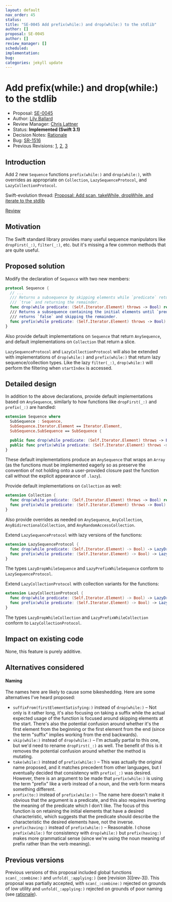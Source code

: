 ```yaml
---
layout: default
nav_order: 45
status: 
title: "SE-0045 Add prefix(while:) and drop(while:) to the stdlib"
author: []
proposal: SE-0045
author: []
review_manager: []
scheduled: 
implementation: 
bug: 
categories: jekyll update
---
```


# Add prefix(while:) and drop(while:) to the stdlib

* Proposal: [SE-0045](0045-scan-takewhile-dropwhile.md)
* Author: [Lily Ballard](https://github.com/lilyball)
* Review Manager: [Chris Lattner](http://github.com/lattner)
* Status: **Implemented (Swift 3.1)**
* Decision Notes: [Rationale](https://lists.swift.org/pipermail/swift-evolution-announce/2016-May/000136.html)
* Bug: [SR-1516](https://bugs.swift.org/browse/SR-1516)
* Previous Revisions: [1](https://github.com/apple/swift-evolution/blob/b39d653f7e3d5e982b562664343f26c826652291/proposals/0045-scan-takewhile-dropwhile.md), [2](https://github.com/apple/swift-evolution/blob/baec22a8a5ddaa0407086380da32b5cad2144800/proposals/0045-scan-takewhile-dropwhile.md), [3](https://github.com/apple/swift-evolution/blob/d709546002e1636a10350d14da84eb9e554c3aac/proposals/0045-scan-takewhile-dropwhile.md)

## Introduction

Add 2 new `Sequence` functions `prefix(while:)` and `drop(while:)`, with
overrides as appropriate on `Collection`, `LazySequenceProtocol`, and
`LazyCollectionProtocol`.

Swift-evolution thread:
[Proposal: Add scan, takeWhile, dropWhile, and iterate to the stdlib](https://lists.swift.org/pipermail/swift-evolution/Week-of-Mon-20160229/011923.html)

[Review](https://lists.swift.org/pipermail/swift-evolution/Week-of-Mon-20160425/016036.html)

## Motivation

The Swift standard library provides many useful sequence manipulators like
`dropFirst(_:)`, `filter(_:)`, etc. but it's missing a few common methods that
are quite useful.

## Proposed solution

Modify the declaration of `Sequence` with two new members:

```swift
protocol Sequence {
  // ...
  /// Returns a subsequence by skipping elements while `predicate` returns
  /// `true` and returning the remainder.
  func drop(while predicate: (Self.Iterator.Element) throws -> Bool) rethrows -> Self.SubSequence
  /// Returns a subsequence containing the initial elements until `predicate`
  /// returns `false` and skipping the remainder.
  func prefix(while predicate: (Self.Iterator.Element) throws -> Bool) rethrows -> Self.SubSequence
}
```

Also provide default implementations on `Sequence` that return `AnySequence`,
and default implementations on `Collection` that return a slice.

`LazySequenceProtocol` and `LazyCollectionProtocol` will also be extended with
implementations of `drop(while:)` and `prefix(while:)` that return lazy
sequence/collection types. Like the lazy `filter(_:)`, `drop(while:)` will
perform the filtering when `startIndex` is accessed.

## Detailed design

In addition to the above declarations, provide default implementations based on
`AnySequence`, similarly to how functions like `dropFirst(_:)` and `prefix(_:)`
are handled:

```swift
extension Sequence where
  SubSequence : Sequence,
  SubSequence.Iterator.Element == Iterator.Element,
  SubSequence.SubSequence == SubSequence {

  public func drop(while predicate: (Self.Iterator.Element) throws -> Bool) rethrows -> AnySequence<Self.Iterator.Element>
  public func prefix(while predicate: (Self.Iterator.Element) throws -> Bool) rethrows -> AnySequence<Self.Iterator.Element>
}
```

These default implementations produce an `AnySequence` that wraps an `Array`
(as the functions must be implemented eagerly so as preserve the convention of
not holding onto a user-provided closure past the function call without the
explicit appearance of `.lazy`).

Provide default implementations on `Collection` as well:

```swift
extension Collection {
  func drop(while predicate: (Self.Iterator.Element) throws -> Bool) rethrows -> Self.SubSequence
  func prefix(while predicate: (Self.Iterator.Element) throws -> Bool) rethrows -> Self.SubSequence
}
```

Also provide overrides as needed on `AnySequence`, `AnyCollection`,
`AnyBidirectionalCollection`, and `AnyRandomAccessCollection`.

Extend `LazySequenceProtocol` with lazy versions of the functions:

```swift
extension LazySequenceProtocol {
  func drop(while predicate: (Self.Iterator.Element) -> Bool) -> LazyDropWhileSequence<Self.Elements>
  func prefix(while predicate: (Self.Iterator.Element) -> Bool) -> LazyPrefixWhileSequence<Self.Elements>
}
```

The types `LazyDropWhileSequence` and `LazyPrefixWhileSequence` conform to
`LazySequenceProtocol`.

Extend `LazyCollectionProtocol` with collection variants for the functions:

```swift
extension LazyCollectionProtocol {
  func drop(while predicate: (Self.Iterator.Element) -> Bool) -> LazyDropWhileCollection<Self.Elements>
  func prefix(while predicate: (Self.Iterator.Element) -> Bool) -> LazyPrefixWhileCollection<Self.Elements>
}
```

The types `LazyDropWhileCollection` and `LazyPrefixWhileCollection` conform to
`LazyCollectionProtocol`.

## Impact on existing code

None, this feature is purely additive.

## Alternatives considered

#### Naming

The names here are likely to cause some bikeshedding. Here are some alternatives
I've heard proposed:

* `suffixFrom(firstElementSatisfying:)` instead of `drop(while:)` – Not only is
  it rather long, it's also focusing on taking a suffix while the actual
  expected usage of the function is focused around skipping elements at the
  start. There's also the potential confusion around whether it's the first
  element from the beginning or the first element from the end (since the term
  "suffix" implies working from the end backwards).
* `skip(while:)` instead of `drop(while:)` – I'm actually partial to this one,
  but we'd need to rename `dropFirst(_:)` as well. The benefit of this is it
  removes the potential confusion around whether the method is mutating.
* `take(while:)` instead of `prefix(while:)` – This was actually the original
  name proposed, and it matches precedent from other languages, but I eventually
  decided that consistency with `prefix(_:)` was desired. However, there is an
  argument to be made that `prefix(while:)` is using the term "prefix" like a
  verb instead of a noun, and the verb form means something different.
* `prefix(to:)` instead of `prefix(while:)` – The name here doesn't make it
  obvious that the argument is a predicate, and this also requires inverting the
  meaning of the predicate which I don't like. The focus of this function is on
  retaining the initial elements that have a desired characteristic, which
  suggests that the predicate should describe the characteristic the desired
  elements have, not the inverse.
* `prefix(having:)` instead of `prefix(while:)` – Reasonable. I chose
  `prefix(while:)` for consistency with `drop(while:)` but `prefix(having:)`
  makes more grammatical sense (since we're using the noun meaning of prefix
  rather than the verb meaning).

## Previous versions

Previous versions of this proposal included global functions `scan(_:combine:)`
and `unfold(_:applying:)` (see [revision 3][rev-3]). This proposal was partially
accepted, with `scan(_:combine:)` rejected on grounds of low utility and
`unfold(_:applying:)` rejected on grounds of poor naming (see [rationale][]).

[rationale]: <https://lists.swift.org/pipermail/swift-evolution/Week-of-Mon-20160502/016543.html>
